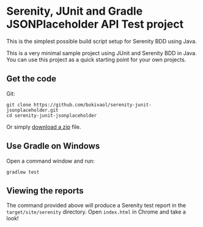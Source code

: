 # Serenity, JUnit and Gradle JSONPlaceholder API Test project


This is the simplest possible build script setup for Serenity BDD using Java. 

This is a very minimal sample project using JUnit and Serenity BDD in Java. 
You can use this project as a quick starting point for your own projects.

## Get the code

Git:

    git clone https://github.com/bokivaol/serenity-junit-jsonplaceholder.git
    cd serenity-junit-jsonplaceholder


Or simply [download a zip](https://github.com/bokivaol/serenity-junit-jsonplaceholder/archive/master.zip) file.

## Use Gradle on Windows

Open a command window and run:

    gradlew test 

## Viewing the reports

The command provided above will produce a Serenity test report in the `target/site/serenity` directory. Open `index.html` in Chrome and take a look!

